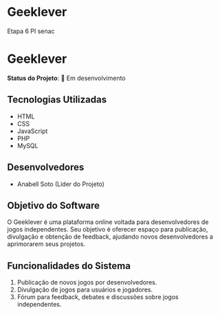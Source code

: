 # Geeklever
Etapa 6 PI senac 

# Geeklever

**Status do Projeto**: 🚧 Em desenvolvimento

## Tecnologias Utilizadas
- HTML
- CSS
- JavaScript
- PHP
- MySQL

## Desenvolvedores
- Anabell Soto (Líder do Projeto)

## Objetivo do Software
O Geeklever é uma plataforma online voltada para desenvolvedores de jogos independentes. Seu objetivo é oferecer espaço para publicação, divulgação e obtenção de feedback, ajudando novos desenvolvedores a aprimorarem seus projetos.

## Funcionalidades do Sistema
1. Publicação de novos jogos por desenvolvedores.
2. Divulgação de jogos para usuários e jogadores.
3. Fórum para feedback, debates e discussões sobre jogos independentes.

